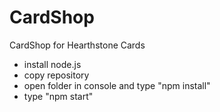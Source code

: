 # CardShop
CardShop for Hearthstone Cards
* install node.js 
* copy repository 
* open folder in console and type "npm install"
* type "npm start"
